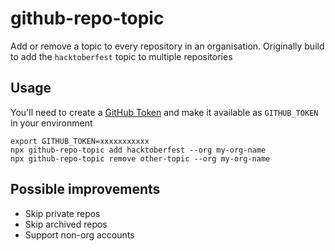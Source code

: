 # github-repo-topic

Add or remove a topic to every repository in an organisation. Originally build to add the `hacktoberfest` topic to multiple repositories

## Usage

You'll need to create a [GitHub Token](https://github.com/settings/tokens/new) and make it available as `GITHUB_TOKEN` in your environment

```
export GITHUB_TOKEN=xxxxxxxxxxx
npx github-repo-topic add hacktoberfest --org my-org-name
npx github-repo-topic remove other-topic --org my-org-name
```

## Possible improvements

- Skip private repos
- Skip archived repos
- Support non-org accounts
